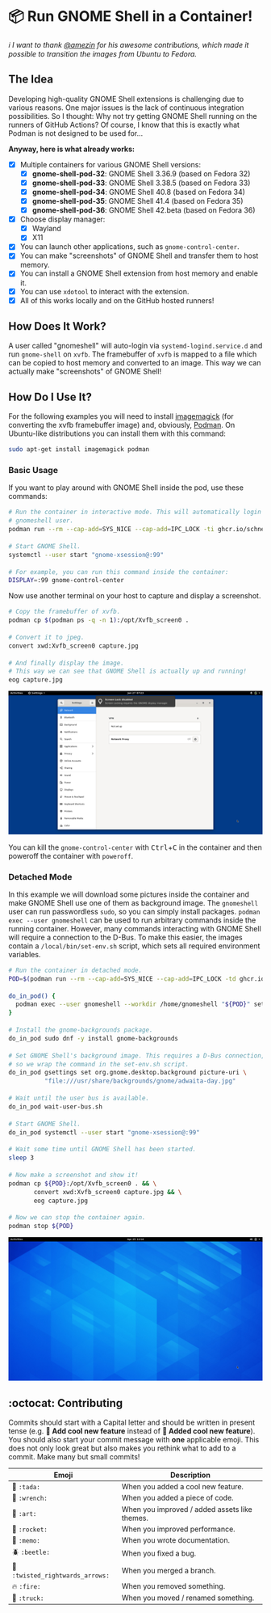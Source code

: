 # 📦 Run GNOME Shell in a Container!

_:information_source: I want to thank [@amezin](https://github.com/amezin) for his awesome contributions, which made it possible to transition the images from Ubuntu to Fedora._

## The Idea

Developing high-quality GNOME Shell extensions is challenging due to various reasons.
One major issues is the lack of continuous integration possibilities.
So I thought: Why not try getting GNOME Shell running on the runners of GitHub Actions?
Of course, I know that this is exactly what Podman is not designed to be used for...

**Anyway, here is what already works:**
- [x] Multiple containers for various GNOME Shell versions:
  - [x] **gnome-shell-pod-32**: GNOME Shell 3.36.9 (based on Fedora 32)
  - [x] **gnome-shell-pod-33**: GNOME Shell 3.38.5 (based on Fedora 33)
  - [x] **gnome-shell-pod-34**: GNOME Shell 40.8 (based on Fedora 34)
  - [x] **gnome-shell-pod-35**: GNOME Shell 41.4 (based on Fedora 35)
  - [x] **gnome-shell-pod-36**: GNOME Shell 42.beta (based on Fedora 36)
- [x] Choose display manager:
  - [x] Wayland
  - [x] X11
- [x] You can launch other applications, such as `gnome-control-center`.
- [x] You can make "screenshots" of GNOME Shell and transfer them to host memory.
- [x] You can install a GNOME Shell extension from host memory and enable it.
- [x] You can use `xdotool` to interact with the extension.
- [x] All of this works locally and on the GitHub hosted runners!

## How Does It Work?

A user called "gnomeshell" will auto-login via `systemd-logind.service.d` and run `gnome-shell` on `xvfb`.
The framebuffer of `xvfb` is mapped to a file which can be copied to host memory and converted to an image.
This way we can actually make "screenshots" of GNOME Shell!

## How Do I Use It?

For the following examples you will need to install [imagemagick](https://imagemagick.org/index.php) (for converting the xvfb framebuffer image) and, obviously, [Podman](https://podman.io/).
On Ubuntu-like distributions you can install them with this command:

```bash
sudo apt-get install imagemagick podman
```

### Basic Usage

If you want to play around with GNOME Shell inside the pod, use these commands:

```bash
# Run the container in interactive mode. This will automatically login the
# gnomeshell user.
podman run --rm --cap-add=SYS_NICE --cap-add=IPC_LOCK -ti ghcr.io/schneegans/gnome-shell-pod-33

# Start GNOME Shell.
systemctl --user start "gnome-xsession@:99"

# For example, you can run this command inside the container:
DISPLAY=:99 gnome-control-center
```

Now use another terminal on your host to capture and display a screenshot.

```bash
# Copy the framebuffer of xvfb.
podman cp $(podman ps -q -n 1):/opt/Xvfb_screen0 .

# Convert it to jpeg.
convert xwd:Xvfb_screen0 capture.jpg

# And finally display the image.
# This way we can see that GNOME Shell is actually up and running!
eog capture.jpg
```

<p align="center">
  <img src="pictures/capture2.jpg" />
</p>

You can kill the `gnome-control-center` with <kbd>Ctrl</kbd>+<kbd>C</kbd> in the container and then poweroff the container with `poweroff`.


### Detached Mode

In this example we will download some pictures inside the container and make GNOME Shell use one of them as background image.
The `gnomeshell` user can run passwordless `sudo`, so you can simply install packages.
`podman exec --user gnomeshell` can be used to run arbitrary commands inside the running container. However, many commands interacting with GNOME Shell will require a connection to the D-Bus. To make this easier, the images contain a `/local/bin/set-env.sh` script, which sets all required environment variables.

```bash
# Run the container in detached mode.
POD=$(podman run --rm --cap-add=SYS_NICE --cap-add=IPC_LOCK -td ghcr.io/schneegans/gnome-shell-pod-33)

do_in_pod() {
  podman exec --user gnomeshell --workdir /home/gnomeshell "${POD}" set-env.sh "$@"
}

# Install the gnome-backgrounds package.
do_in_pod sudo dnf -y install gnome-backgrounds

# Set GNOME Shell's background image. This requires a D-Bus connection,
# so we wrap the command in the set-env.sh script.
do_in_pod gsettings set org.gnome.desktop.background picture-uri \
          "file:///usr/share/backgrounds/gnome/adwaita-day.jpg"

# Wait until the user bus is available.
do_in_pod wait-user-bus.sh 

# Start GNOME Shell.
do_in_pod systemctl --user start "gnome-xsession@:99"

# Wait some time until GNOME Shell has been started.
sleep 3

# Now make a screenshot and show it!
podman cp ${POD}:/opt/Xvfb_screen0 . && \
       convert xwd:Xvfb_screen0 capture.jpg && \
       eog capture.jpg

# Now we can stop the container again.
podman stop ${POD}
```

<p align="center">
  <img src="pictures/capture5.jpg" />
</p>

<!--

### Testing an Extension

In this example, we will start the container, install and enable an extension from extensions.gnome.org and finally create a screenshot.
Enabling the extension involves restarting GNOME Shell.
To simplify this process, another script (`/home/gnomeshell/enable-extension.sh`) is contained in the images.

```bash
# Run the container in detached mode.
podman run --rm -td ghcr.io/schneegans/gnome-shell:3.38

# Wait some time to make sure that GNOME Shell has been started.
sleep 5

# Download an extension.
wget https://extensions.gnome.org/extension-data/dash-to-paneljderose9.github.com.v40.shell-extension.zip

# Rename it to UUID.zip. This is expected by the enable-extension.sh script.
mv dash-to-paneljderose9.github.com.v40.shell-extension.zip \
   dash-to-panel@jderose9.github.com.zip

# Copy the archive to the container.
podman cp dash-to-panel@jderose9.github.com.zip $(podman ps -q -n 1):/home/gnomeshell/

# Execute the install script. This installs the extension, restarts GNOME Shell and
# finally enables the extension.
podman exec --user gnomeshell --workdir /home/gnomeshell $(podman ps -q -n 1) ./set-env.sh \
       ./enable-extension.sh dash-to-panel@jderose9.github.com

# Wait some time to make sure that GNOME Shell has been restarted.
sleep 2

# Then make a "screenshot" and display the image.
podman cp $(podman ps -q -n 1):/opt/Xvfb_screen0 . && \
      convert xwd:Xvfb_screen0 capture.jpg && \
      eog capture.jpg

# Finally stop the container.
podman stop $(podman ps -q -n 1)
```

<p align="center">
  <img src="pictures/capture4.jpg" />
</p>


### Interacting with GNOME Shell

If you started the container in detached mode, you can execute commands inside the container using `podman exec`. In this example we will use `xdotool` to simulate mouse input.

```bash
# Run the container in detached mode.
POD=$(podman run --rm --cap-add=SYS_NICE --cap-add=IPC_LOCK -td ghcr.io/schneegans/gnome-shell-pod-33)

do_in_pod() {
  podman exec --user gnomeshell --workdir /home/gnomeshell "${POD}" set-env.sh "$@"
}

# Wait until the user bus is available.
do_in_pod wait-user-bus.sh 

# Start GNOME Shell.
do_in_pod systemctl --user start "gnome-xsession@:99"

# Wait some time until GNOME Shell has been started.
sleep 5

# Click the activities button.
do_in_pod xdotool mousemove 20 10 click 1 && sleep 1

# Click the applications grid button.
do_in_pod xdotool mousemove 50 550 click 1 && sleep 1

# Then make a "screenshot" and display the image.
podman cp ${POD}:/opt/Xvfb_screen0 . && \
       convert xwd:Xvfb_screen0 capture.jpg && \
       eog capture.jpg

# Finally stop the container.
podman stop ${POD}
```

<p align="center">
  <img src="pictures/capture3.jpg" />
</p>


### Using This in a GitHub Action

When you try to use this container in a GitHub actions workflow, you will need to run podman with `sudo` (for whatever reason).
But it works! Once the workflow run is finished, you can download the screenshot as artifact.

```yaml
name: Tests

on:
  push:
    branches:
      - '**'
  pull_request:
    branches:
      - '**'

jobs:
  test:
    runs-on: ubuntu-latest
    steps:
    - name: Run GNOME Shell
      run: |
        sudo apt-get install imagemagick -qq
        POD=$(sudo podman run --rm -td ghcr.io/schneegans/gnome-shell:3.38)
        sleep 5
        sudo podman cp $POD:/opt/Xvfb_screen0 . && convert xwd:Xvfb_screen0 capture.jpg
        sudo podman stop $POD
    - name: Upload Screenshot
      uses: actions/upload-artifact@v2
      with:
        name: screenshot
        path: capture.jpg
```

A real-world example can be seen in the [repository of Fly-Pie](https://github.com/Schneegans/Fly-Pie). Here, a [run-test.sh](https://github.com/Schneegans/Fly-Pie/blob/develop/scripts/run-tests.sh) script executes all the tests on a container. This script can be run locally as well as on the runners of GitHub.

-->

## :octocat: Contributing

Commits should start with a Capital letter and should be written in present tense (e.g. __:tada: Add cool new feature__ instead of __:tada: Added cool new feature__).
You should also start your commit message with **one** applicable emoji.
This does not only look great but also makes you rethink what to add to a commit. Make many but small commits!

Emoji | Description
------|------------
:tada: `:tada:` | When you added a cool new feature.
:wrench: `:wrench:` | When you added a piece of code.
:art: `:art:` | When you improved / added assets like themes.
:rocket: `:rocket:` | When you improved performance.
:memo: `:memo:` | When you wrote documentation.
:beetle: `:beetle:` | When you fixed a bug.
:twisted_rightwards_arrows: `:twisted_rightwards_arrows:` | When you merged a branch.
:fire: `:fire:` | When you removed something.
:truck: `:truck:` | When you moved / renamed something.
